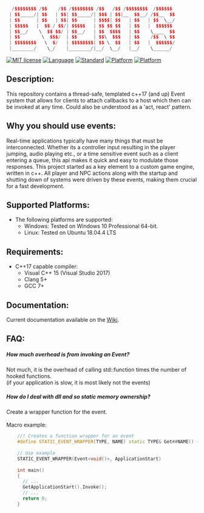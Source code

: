 
```c++
  /$$$$$$$$ /$$    /$$ /$$$$$$$$ /$$   /$$ /$$$$$$$$  /$$$$$$ 
 | $$_____/| $$   | $$| $$_____/| $$$ | $$|__  $$__/ /$$__  $$ 
 | $$      | $$   | $$| $$      | $$$$| $$   | $$   | $$  \__/ 
 | $$$$$   |  $$ / $$/| $$$$$   | $$ $$ $$   | $$   |  $$$$$$  
 | $$__/    \  $$ $$/ | $$__/   | $$  $$$$   | $$    \____  $$
 | $$        \  $$$/  | $$      | $$\  $$$   | $$    /$$  \ $$
 | $$$$$$$$   \  $/   | $$$$$$$$| $$ \  $$   | $$   |  $$$$$$/
 |________/    \_/    |________/|__/  \__/   |__/    \______/ 
```

[![MIT license](https://img.shields.io/badge/License-MIT-green.svg)](https://lbesson.mit-license.org/)
[![Language](https://img.shields.io/badge/language-C++-turquoise.svg)](https://isocpp.org/)
[![Standard](https://img.shields.io/badge/c%2B%2B-17-turquoise.svg)](https://en.wikipedia.org/wiki/C%2B%2B17)
[![Platform](https://img.shields.io/badge/platform-Windows-black.svg)](https://en.wikipedia.org/wiki/Microsoft_Windows)
[![Platform](https://img.shields.io/badge/platform-Linux-black.svg)](https://en.wikipedia.org/wiki/Linux)

## Description:
This repository contains a thread-safe, templated c++17 (and up) Event system that allows for clients to attach callbacks to a host 
which then can be invoked at any time. Could also be understood as a 'act, react' pattern.

## Why you should use events:
Real-time applications typically have many things that must be interconnected. Whether its a controller input resulting in the 
player jumping, audio playing etc., or a time sensitive event such as a client entering a queue, this api makes it quick 
and easy to modulate those responses. This project started as a key element to a custom game engine, written in c++.
All player and NPC actions along with the startup and shutting down of systems were driven by these events, making them
crucial for a fast development.

## Supported Platforms:
- The following platforms are supported:
    - Windows: Tested on Windows 10 Professional 64-bit.
    - Linux: Tested on Ubuntu 18.04.4 LTS


## Requirements:
- C++17 capable compiler:
    - Visual C++ 15 (Visual Studio 2017)
    - Clang 5+
    - GCC 7+

## Documentation:
Current documentation available on the [Wiki](https://github.com/BeOurQuest/Events/wiki).

## FAQ:
##### How much overhead is from invoking an Event? <br>
Not much, it is the overhead of calling std::function times the number of hooked functions. <br>
(if your application is slow, it is most likely not the events)

##### How do I deal with dll and so static memory ownership? <br>
Create a wrapper function for the event. <br><br> Macro example:
```c++
    //! Creates a function wrapper for an event  
    #define STATIC_EVENT_WRAPPER(TYPE, NAME) static TYPE& Get##NAME() { static TYPE NAME; return NAME; }
    
    // Use example
    STATIC_EVENT_WRAPPER(Event<void()>, ApplicationStart)
    
    int main()
    {
      // ...
      GetApplicationStart().Invoke();
      // ...
      return 0;
    }
```
